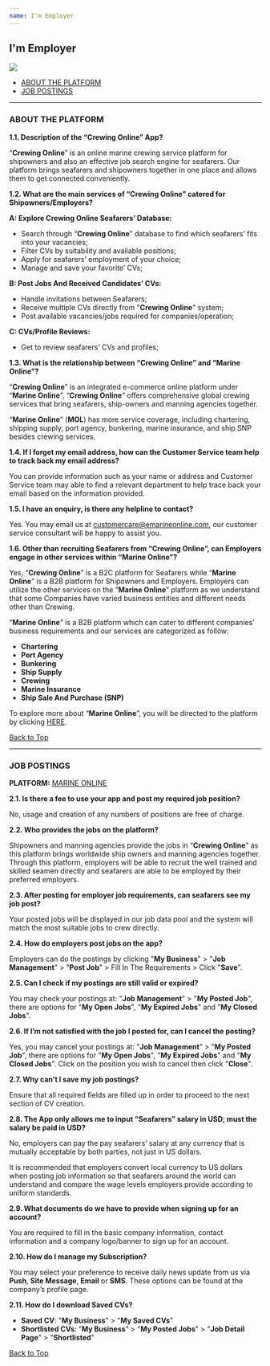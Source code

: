 ```yaml
---
name: I'm Employer
---
```


## I'm Employer

![](https://bwec-file.oss-cn-hongkong.aliyuncs.com/cms/transaction.jpg)

  * [ABOUT THE PLATFORM](#about-the-platform)
  * [JOB POSTINGS](#job-postings)

---

### ABOUT THE PLATFORM


**1.1.	Description of the “Crewing Online” App?**

“**Crewing Online**” is an online marine crewing service platform for shipowners and also an effective job search engine for seafarers. Our platform brings seafarers and shipowners together in one place and allows them to get connected conveniently.


**1.2.	What are the main services of “Crewing Online” catered for Shipowners/Employers?**

**A: Explore Crewing Online Seafarers’ Database:**

- Search through “**Crewing Online**” database to find which seafarers’ fits into your vacancies; 
- Filter CVs by suitability and available positions;
- Apply for seafarers’ employment of your choice;
- Manage and save your favorite’ CVs;

**B: Post Jobs And Received Candidates’ CVs:**

- Handle invitations between Seafarers;
- Receive multiple CVs directly from "**Crewing Online**" system;
- Post available vacancies/jobs required for companies/operation;

**C: CVs/Profile Reviews:** 

- Get to review seafarers’ CVs and profiles;


**1.3. What is the relationship between “Crewing Online” and “Marine Online”?**

“**Crewing Online**” is an integrated e-commerce online platform under “**Marine Online**”, “**Crewing Online**” offers comprehensive global crewing services that bring seafarers, ship-owners and manning agencies together. 

“**Marine Online**” (**MOL**) has more service coverage, including chartering, shipping supply, port agency, bunkering, marine insurance, and ship SNP besides crewing services.


**1.4. If I forget my email address, how can the Customer Service team help to track back my email address?**

You can provide information such as your name or address and Customer Service team may able to find a relevant department to help trace back your email based on the information provided.


**1.5. I have an enquiry, is there any helpline to contact?**

Yes. You may email us at [customercare@emarineonline.com](mailto:customercare@emarineonline.com), our customer service consultant will be happy to assist you.


**1.6. Other than recruiting Seafarers from “Crewing Online”, can Employers engage in other services within “Marine Online”?**

Yes, “**Crewing Online**” is a B2C platform for Seafarers while “**Marine Online**” is a B2B platform for Shipowners and Employers. Employers can utilize the other services on the “**Marine Online**” platform as we understand that some Companies have varied business entities and different needs other than Crewing.  

“**Marine Online**” is a B2B platform which can cater to different companies’ business requirements and our services are categorized as follow:

- **Chartering**
- **Port Agency**
- **Bunkering** 
- **Ship Supply**
- **Crewing**
- **Marine Insurance**
- **Ship Sale And Purchase (SNP)**

To explore more about “**Marine Online**”, you will be directed to the platform by clicking [HERE](https://www.emarineonline.com/#/).


 [Back to Top](employer#)


---

### JOB POSTINGS 

**PLATFORM:** [MARINE ONLINE](https://www.emarineonline.com/#/)

**2.1.	Is there a fee to use your app and post my required job position?**

No, usage and creation of any numbers of positions are free of charge.


**2.2.	Who provides the jobs on the platform?**

Shipowners and manning agencies provide the jobs in “**Crewing Online**” as this platform brings worldwide ship owners and manning agencies together. Through this platform, employers will be able to recruit the well trained and skilled seamen directly and seafarers are able to be employed by their preferred employers.


**2.3.	After posting for employer job requirements, can seafarers see my job post?** 

Your posted jobs will be displayed in our job data pool and the system will match the most suitable jobs to crew directly.

**2.4.	How do employers post jobs on the app?** 

Employers can do the postings by clicking "**My Business**" > "**Job Management**" > "**Post Job**" > Fill In The Requirements > Click "**Save**".


**2.5.	Can I check if my postings are still valid or expired?** 

You may check your postings at:  "**Job Management**" > "**My Posted Job**", there are options for "**My Open Jobs**", "**My Expired Jobs**" and "**My Closed Jobs**".


**2.6.	If I’m not satisfied with the job I posted for, can I cancel the posting?** 

Yes, you may cancel your postings at: "**Job Management**" > "**My Posted Job**", there are options for "**My Open Jobs**", "**My Expired Jobs**" and "**My Closed Jobs**". Click on the position you wish to cancel then click "**Close**".


**2.7. Why can’t I save my job postings?**

Ensure that all required fields are filled up in order to proceed to the next section of CV creation.


**2.8. The App only allows me to input “Seafarers” salary in USD; must the salary be paid in USD?**

No, employers can pay the pay seafarers’ salary at any currency that is mutually acceptable by both parties, not just in US dollars.

It is recommended that employers convert local currency to US dollars when posting job information so that seafarers around the world can understand and compare the wage levels employers provide according to uniform standards.


**2.9. What documents do we have to provide when signing up for an account?**

You are required to fill in the basic company information, contact information and a company logo/banner to sign up for an account.


**2.10. How do I manage my Subscription?**

You may select your preference to receive daily news update from us via **Push**, **Site Message**, **Email** or **SMS**. These options can be found at the company’s profile page. 


**2.11. How do I download Saved CVs?**

- **Saved CV**: "**My Business**" > "**My Saved CVs**"
- **Shortlisted CVs**: "**My Business**" > "**My Posted Jobs**" > "**Job Detail Page**" > "**Shortlisted**"


 [Back to Top](employer#)

